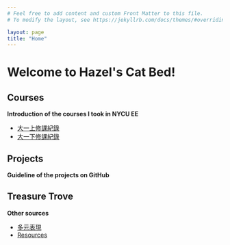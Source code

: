```yaml
---
# Feel free to add content and custom Front Matter to this file.
# To modify the layout, see https://jekyllrb.com/docs/themes/#overriding-theme-defaults

layout: page
title: "Home"
---
```


# Welcome to Hazel's Cat Bed!

## Courses 
**Introduction of the courses I took in NYCU EE**
- [大一上修課紀錄](_posts/2025-02-18-大一上修課紀錄.md)
- [大一下修課紀錄](_posts/2025-06-08-大一下修課紀錄.md)

## Projects
**Guideline of the projects on GitHub** 

## Treasure Trove
**Other sources**
- [多元表現](_posts/2025-02-18-多元表現.md)
- [Resources](_posts/2025-04-28-Resources.md)